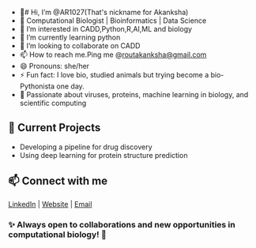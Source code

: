 - 👋# Hi, I’m @AR1027(That's nickname for Akanksha)
- 🔬 Computational Biologist | Bioinformatics | Data Science  
- 👀 I’m interested in CADD,Python,R,AI,ML and biology
- 🌱 I’m currently learning python
- 💞️ I’m looking to collaborate on CADD
- 📫 How to reach me.Ping me @routakanksha@gmail.com
- 😄 Pronouns: she/her
- ⚡ Fun fact: I love bio, studied animals but trying become a bio-Pythonista one day.
- 🧬 Passionate about viruses, proteins, machine learning in biology, and scientific computing  

## 🌱 Current Projects  
- Developing a pipeline for drug discovery
- Using deep learning for protein structure prediction 

## 📫 Connect with me  
[LinkedIn](https://www.linkedin.com/in/akanksha-rout-187a85184/) | [Website](some-day) | [Email](routakanksha@gmail.com)  

### ✨ Always open to collaborations and new opportunities in computational biology! 🚀
<!---
AR1027/AR1027 is a ✨ special ✨ repository because its `README.md` (this file) appears on your GitHub profile.
You can click the Preview link to take a look at your changes.
--->
